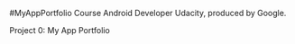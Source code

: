 #MyAppPortfolio
Course Android Developer
Udacity, produced by Google.

Project 0: My App Portfolio 
